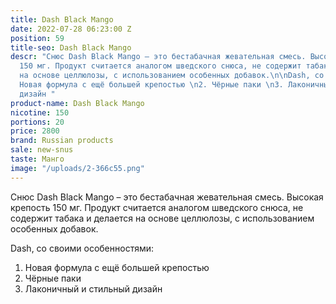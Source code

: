 ```yaml
---
title: Dash Black Mango
date: 2022-07-28 06:23:00 Z
position: 59
title-seo: Dash Black Mango
descr: "Снюс Dash Black Mango – это бестабачная жевательная смесь. Высокая крепость
  150 мг. Продукт считается аналогом шведского снюса, не содержит табака и делается
  на основе целлюлозы, с использованием особенных добавок.\n\nDash, со своими особенностями:\n1.
  Новая формула с ещё большей крепостью \n2. Чёрные паки \n3. Лаконичный и стильный
  дизайн "
product-name: Dash Black Mango
nicotine: 150
portions: 20
price: 2800
brand: Russian products
sale: new-snus
taste: Манго
image: "/uploads/2-366c55.png"
---
```


Снюс Dash Black Mango – это бестабачная жевательная смесь. Высокая крепость 150 мг. Продукт считается аналогом шведского снюса, не содержит табака и делается на основе целлюлозы, с использованием особенных добавок.

Dash, со своими особенностями:
1. Новая формула с ещё большей крепостью 
2. Чёрные паки 
3. Лаконичный и стильный дизайн 